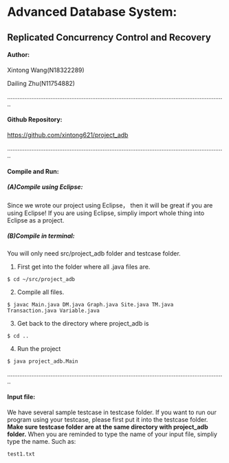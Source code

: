 # **Advanced Database System:**

## **Replicated Concurrency Control and Recovery**

#### **Author:**

  Xintong Wang(N18322289)
  
  Dailing Zhu(N11754882)
  

..............................................................................................................................


#### **Github Repository:** 
  https://github.com/xintong621/project_adb


..............................................................................................................................



#### **Compile and Run:**

##### (A)Compile using Eclipse:

Since we wrote our project using Eclipse， then it will be great if you are using Eclipse!
If you are using Eclipse, simpliy import whole thing into Eclipse as a project.

##### (B)Compile in terminal:
You will only need src/project_adb folder and testcase folder.

1. First get into the folder where all .java files are.
```
$ cd ~/src/project_adb
```
2. Compile all files.
```
$ javac Main.java DM.java Graph.java Site.java TM.java Transaction.java Variable.java
```
3. Get back to the directory where project_adb is
```
$ cd ..
```
4. Run the project
```
$ java project_adb.Main
```

..............................................................................................................................


#### **Input file:**

We have several sample testcase in testcase folder. If you want to run our program using your testcase, please first put it into the testcase folder. **Make sure testcase folder are at the same directory with project_adb folder.**
When you are reminded to type the name of your input file, simpliy type the name. Such as:
```
test1.txt
```


